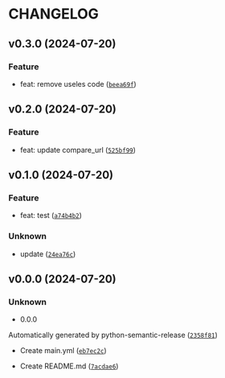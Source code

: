 # CHANGELOG



## v0.3.0 (2024-07-20)

### Feature

* feat: remove useles code ([`beea69f`](https://github.com/HADB/python-semantic-release-test/commit/beea69f9761f0e87c97b6461f94263daf6520188))


## v0.2.0 (2024-07-20)

### Feature

* feat: update compare_url ([`525bf99`](https://github.com/HADB/python-semantic-release-test/commit/525bf9947243239ae1094dd2fa211566805c08a5))


## v0.1.0 (2024-07-20)

### Feature

* feat: test ([`a74b4b2`](https://github.com/HADB/python-semantic-release-test/commit/a74b4b23ed03737d52eb50bf99b333d0a7fd6d1c))

### Unknown

* update ([`24ea76c`](https://github.com/HADB/python-semantic-release-test/commit/24ea76cc73e84d290bd507e91a375a64b8fa3422))


## v0.0.0 (2024-07-20)

### Unknown

* 0.0.0

Automatically generated by python-semantic-release ([`2358f81`](https://github.com/HADB/python-semantic-release-test/commit/2358f81815e1003e9efba4e5e4738224e014625b))

* Create main.yml ([`eb7ec2c`](https://github.com/HADB/python-semantic-release-test/commit/eb7ec2cb62e947571100c637123d16179e282511))

* Create README.md ([`7acdae6`](https://github.com/HADB/python-semantic-release-test/commit/7acdae6a2ef88ed936d8eae843ab90b818708b5a))
